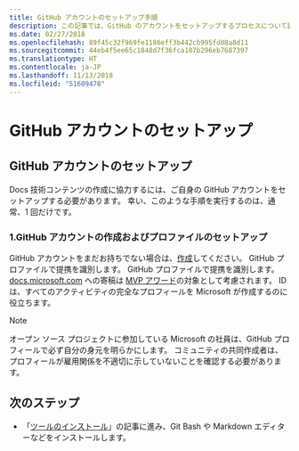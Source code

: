 ```yaml
---
title: GitHub アカウントのセットアップ手順
description: この記事では、GitHub のアカウントをセットアップするプロセスについて説明します。docs.microsoft.com コンテンツに投稿するには、このアカウントが必要です。
ms.date: 02/27/2018
ms.openlocfilehash: 89f45c32f969fe1186eff3b442cb995fd08a8d11
ms.sourcegitcommit: 44eb4f5ee65c1848d7f36fca107b296eb7687397
ms.translationtype: HT
ms.contentlocale: ja-JP
ms.lasthandoff: 11/13/2018
ms.locfileid: "51609478"
---
```

# <a name="github-account-setup"></a>GitHub アカウントのセットアップ

## <a name="set-up-your-github-account"></a>GitHub アカウントのセットアップ

Docs 技術コンテンツの作成に協力するには、ご自身の GitHub アカウントをセットアップする必要があります。 幸い、このような手順を実行するのは、通常、1 回だけです。

### <a name="1-create-a-github-account-and-set-up-your-profile"></a>1.GitHub アカウントの作成およびプロファイルのセットアップ

GitHub アカウントをまだお持ちでない場合は、[作成](https://github.com/join)してください。 GitHub プロファイルで提携を識別します。 GitHub プロファイルで提携を識別します。 [docs.microsoft.com](https://docs.microsoft.com) への寄稿は [MVP アワード](https://mvp.microsoft.com)の対象として考慮されます。 ID は、すべてのアクティビティの完全なプロフィールを Microsoft が作成するのに役立ちます。

>[!NOTE]
> オープン ソース プロジェクトに参加している Microsoft の社員は、GitHub プロフィールで必ず自分の身元を明らかにします。 コミュニティの共同作成者は、プロフィールが雇用関係を不適切に示していないことを確認する必要があります。

## <a name="next-step"></a>次のステップ

* 「[ツールのインストール](get-started-setup-tools.md)」の記事に進み、Git Bash や Markdown エディターなどをインストールします。
